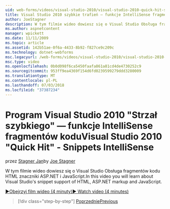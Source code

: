 ```yaml
---
uid: web-forms/videos/visual-studio-2010/visual-studio-2010-quick-hit-snippets-intellisense
title: Visual Studio 2010 szybkie trafień — funkcje IntelliSense fragmentów kodu | Dokumentacja firmy Microsoft
author: JoeStagner
description: W tym filmie wideo dowiesz się o Visual Studio Obsługa fragmentów kodu HTML znaczniki ASP.NET i JavaScript.
ms.author: aspnetcontent
manager: wpickett
ms.date: 11/11/2009
ms.topic: article
ms.assetid: 142b51ae-0f6a-4433-8b92-f827ce9c209c
ms.technology: dotnet-webforms
msc.legacyurl: /web-forms/videos/visual-studio-2010/visual-studio-2010-quick-hit-snippets-intellisense
msc.type: video
ms.openlocfilehash: 0b0d098f6ca5450faafa861a81cd4de4730252c9
ms.sourcegitcommit: 953ff9ea4369f154d6fd0239599279ddd3280009
ms.translationtype: MT
ms.contentlocale: pl-PL
ms.lasthandoff: 07/03/2018
ms.locfileid: "37387234"
---
```

<a name="visual-studio-2010-quick-hit---snippets-intellisense"></a><span data-ttu-id="715e3-103">Program Visual Studio 2010 "Strzał szybkiego" — funkcje IntelliSense fragmentów kodu</span><span class="sxs-lookup"><span data-stu-id="715e3-103">Visual Studio 2010 "Quick Hit" - Snippets IntelliSense</span></span>
====================
<span data-ttu-id="715e3-104">przez [Stagner Jan](https://github.com/JoeStagner)</span><span class="sxs-lookup"><span data-stu-id="715e3-104">by [Joe Stagner](https://github.com/JoeStagner)</span></span>

<span data-ttu-id="715e3-105">W tym filmie wideo dowiesz się o Visual Studio Obsługa fragmentów kodu HTML znaczniki ASP.NET i JavaScript.</span><span class="sxs-lookup"><span data-stu-id="715e3-105">In this video you will learn about Visual Studio's snippet support of HTML, ASP.NET markup and JavaScript.</span></span>

[<span data-ttu-id="715e3-106">&#9654;Obejrzyj film wideo (4 minuty)</span><span class="sxs-lookup"><span data-stu-id="715e3-106">&#9654; Watch video (4 minutes)</span></span>](https://channel9.msdn.com/Blogs/ASP-NET-Site-Videos/visual-studio-2010-quick-hit-snippets-intellisense)

> [!div class="step-by-step"]
> [<span data-ttu-id="715e3-107">Poprzednie</span><span class="sxs-lookup"><span data-stu-id="715e3-107">Previous</span></span>](visual-studio-2010-quick-hit-websites-instead-of-web-projects.md)
